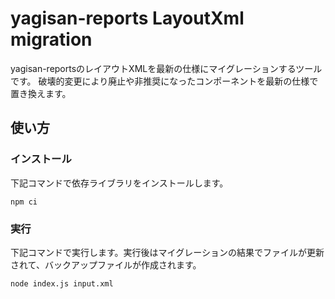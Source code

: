 # yagisan-reports LayoutXml migration
yagisan-reportsのレイアウトXMLを最新の仕様にマイグレーションするツールです。
破壊的変更により廃止や非推奨になったコンポーネントを最新の仕様で置き換えます。

## 使い方
### インストール
下記コマンドで依存ライブラリをインストールします。
```
npm ci
```

### 実行
下記コマンドで実行します。実行後はマイグレーションの結果でファイルが更新されて、バックアップファイルが作成されます。
```
node index.js input.xml
```